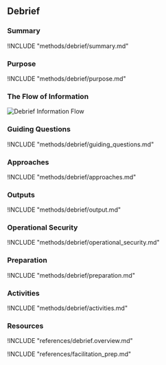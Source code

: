 ## Debrief


### Summary
!INCLUDE "methods/debrief/summary.md"

### Purpose
!INCLUDE "methods/debrief/purpose.md"

### The Flow of Information
![Debrief Information Flow](images/info_flows/debrief.svg)

### Guiding Questions
!INCLUDE "methods/debrief/guiding_questions.md"

### Approaches
!INCLUDE "methods/debrief/approaches.md"

### Outputs
!INCLUDE "methods/debrief/output.md"

### Operational Security
!INCLUDE "methods/debrief/operational_security.md"

### Preparation
!INCLUDE "methods/debrief/preparation.md"

### Activities
!INCLUDE "methods/debrief/activities.md"

### Resources
<div class="greybox">
!INCLUDE "references/debrief.overview.md"

!INCLUDE "references/facilitation_prep.md"

</div>
